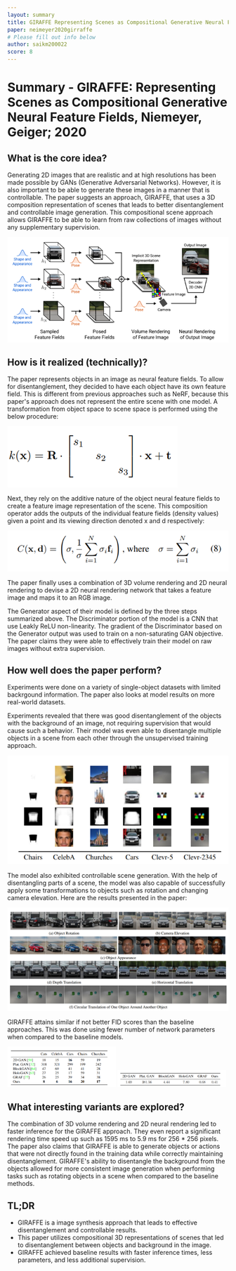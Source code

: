 ```yaml
---
layout: summary
title: GIRAFFE Representing Scenes as Compositional Generative Neural Feature Fields
paper: neimeyer2020girraffe
# Please fill out info below
author: saikm200022
score: 8
---
```


# **Summary - GIRAFFE: Representing Scenes as Compositional Generative Neural Feature Fields, Niemeyer, Geiger; 2020**

## What is the core idea?

Generating 2D images that are realistic and at high resolutions has been made possible by GANs (Generative Adversarial Networks). However, it is also important to be able to generate these images in a manner that is controllable. The paper suggests an approach, GIRAFFE, that uses a 3D composition representation of scenes that leads to better disentanglement and controllable image generation. This compositional scene approach allows GIRAFFE to be able to learn from raw collections of images without any supplementary supervision.

![ALT TEXT](niemeyer2020giraffe_2_1g.PNG)

## How is it realized (technically)?

The paper represents objects in an image as neural feature fields. To allow for disentanglement, they decided to have each object have its own feature field. This is different from previous approaches such as NeRF, because this paper's approach does not represent the entire scene with one model. A transformation from object space to scene space is performed using the below procedure:

![ALT TEXT](niemeyer2020giraffe_2_1a.PNG)

Next, they rely on the additive nature of the object neural feature fields to create a feature image representation of the scene. This composition operator adds the outputs of the individual feature fields (density values) given a point and its viewing direction denoted x and d respectively:

![ALT TEXT](niemeyer2020giraffe_2_1b.PNG)

The paper finally uses a combination of 3D volume rendering and 2D neural rendering to devise a 2D neural rendering network that takes a feature image and maps it to an RGB image. 

The Generator aspect of their model is defined by the three steps summarized above. The Discriminator portion of the model is a CNN that use Leakly ReLU non-linearity. The gradient of the Discriminator based on the Generator output was used to train on a non-saturating GAN objective. The paper claims they were able to effectively train their model on raw images without extra supervision. 

## How well does the paper perform?

Experiments were done on a variety of single-object datasets with limited backrgound information. The paper also looks at model results on more real-world datasets. 

Experiments revealed that there was good disentanglement of the objects with the background of an image, not requiring supervision that would cause such a behavior. Their model was even able to disentangle multiple objects in a scene from each other through the unsupervised training approach. 

![ALT TEXT](niemeyer2020giraffe_2_1c.PNG)

The model also exhibited controllable scene generation. With the help of disentangling parts of a scene, the model was also capable of successfully apply some transformations to objects such as rotation and changing camera elevation. Here are the results presented in the paper:

![ALT TEXT](niemeyer2020giraffe_2_1d.PNG)

GIRAFFE attains similar if not better FID scores than the baseline approaches. This was done using fewer number of network parameters when compared to the baseline models. 

<p float="middle">
  <img src="niemeyer2020giraffe_2_1e.PNG" width="49%"/>
  <img src="niemeyer2020giraffe_2_1f.PNG" width="49%" /> 
</p>

## What interesting variants are explored?

The combination of 3D volume rendering and 2D neural rendering led to faster inference for the GIRAFFE approach. They even report a significant rendering time speed up such as 1595 ms to 5.9 ms for 256 * 256 pixels. The paper also claims that GIRAFFE is able to generate objects or actions that were not directly found in the training data while correctly maintaining disentanglement. GIRAFFE's ability to disentangle the background from the objects allowed for more consistent image generation when performing tasks such as rotating objects in a scene when compared to the baseline methods.

## TL;DR
* GIRAFFE is a image synthesis approach that leads to effective disentanglement and controllable results.
* This paper utilizes compositional 3D representations of scenes that led to disentanglement between objects and background in the image.
* GIRAFFE achieved baseline results with faster inference times, less parameters, and less additional supervision.
